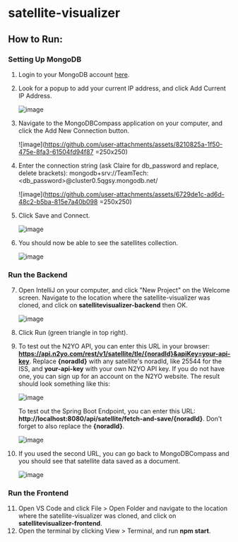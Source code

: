 # satellite-visualizer

## How to Run:

### Setting Up MongoDB
1. Login to your MongoDB account [here](https://account.mongodb.com/account/login).
2. Look for a popup to add your current IP address, and click Add Current IP Address.
   
   ![image](https://github.com/user-attachments/assets/115d8910-2c2a-4b16-b072-d188f0c10f5c)
   
3. Navigate to the MongoDBCompass application on your computer, and click the Add New Connection button.

   ![image](https://github.com/user-attachments/assets/8210825a-1f50-475e-8fa3-61504fd94f87 =250x250)
   
5. Enter the connection string (ask Claire for db_password and replace, delete brackets): mongodb+srv://TeamTech:<db_password>@cluster0.5qgsy.mongodb.net/

   ![image](https://github.com/user-attachments/assets/6729de1c-ad6d-48c2-b5ba-815e7a40b098 =250x250)
   
7. Click Save and Connect.

   ![image](https://github.com/user-attachments/assets/778840bd-7df4-40c3-96ce-1f3e6fbed872)
   
9. You should now be able to see the satellites collection.

   ![image](https://github.com/user-attachments/assets/fc2d6ad5-9499-44e8-a399-61305872ec4a)
   

### Run the Backend
7. Open IntelliJ on your computer, and click "New Project" on the Welcome screen. Navigate to the location where the satellite-visualizer was cloned, and click on **satellitevisualizer-backend** then OK.

   ![image](https://github.com/user-attachments/assets/4915f6c8-9e5f-4076-9faa-8bd7dad16395)
   
8. Click Run (green triangle in top right).
9. To test out the N2YO API, you can enter this URL in your browser: **https://api.n2yo.com/rest/v1/satellite/tle/{noradId}&apiKey=your-api-key**. Replace **{noradId}** with any satellite's noradId, like 25544 for the ISS, and **your-api-key** with your own N2YO API key. If you do not have one, you can sign up for an account on the N2YO website. The result should look something like this:

   ![image](https://github.com/user-attachments/assets/81c3dc5e-29a7-4a2f-a9c7-09aeefce7034)

   To test out the Spring Boot Endpoint, you can enter this URL: **http://localhost:8080/api/satellite/fetch-and-save/{noradId}**. Don't forget to also replace the **{noradId}**.

   ![image](https://github.com/user-attachments/assets/2a7d9d78-748b-4201-bedd-e94b90b55077)
   
11. If you used the second URL, you can go back to MongoDBCompass and you should see that satellite data saved as a document.

    ![image](https://github.com/user-attachments/assets/ced2136d-e22d-42a7-af16-9a9ed4bd25f9)


### Run the Frontend
11. Open VS Code and click File > Open Folder and navigate to the location where the satellite-visualizer was cloned, and click on **satellitevisualizer-frontend**.
12. Open the terminal by clicking View > Terminal, and run **npm start**.

